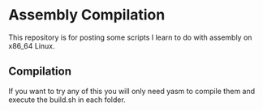 # Assembly Compilation

This repository is for posting some scripts I learn to do with assembly on x86_64 Linux.<br/>

## Compilation
If you want to try any of this you will only need yasm to compile them and execute the build.sh in each folder.
